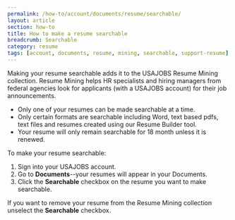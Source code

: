 ```yaml
---
permalink: /how-to/account/documents/resume/searchable/
layout: article
section: how-to
title: How to make a resume searchable
breadcrumb: Searchable
category: resume
tags: [account, documents, resume, mining, searchable, support-resume]
---
```


Making your resume searchable adds it to the USAJOBS Resume Mining collection. Resume Mining helps HR specialists and hiring managers from federal agencies look for applicants (with a USAJOBS account) for their job announcements. 

* Only one of your resumes can be made searchable at a time.
* Only certain formats are searchable including Word, text based pdfs, text files and resumes created using our Resume Builder tool.
* Your resume will only remain searchable for 18 month unless it is renewed.

To make your resume searchable:

1. Sign into your USAJOBS account.
2. Go to **Documents**--your resumes will appear in your Documents.
2. Click the **Searchable** checkbox on the resume you want to make searchable.

If you want to remove your resume from the Resume Mining collection unselect the **Searchable** checkbox.
